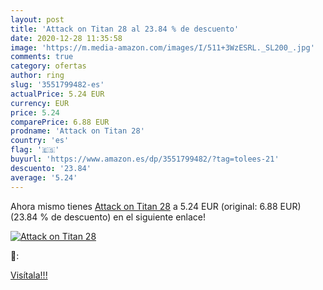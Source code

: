 ```yaml
---
layout: post
title: 'Attack on Titan 28 al 23.84 % de descuento'
date: 2020-12-28 11:35:58
image: 'https://m.media-amazon.com/images/I/511+3WzESRL._SL200_.jpg'
comments: true
category: ofertas
author: ring
slug: '3551799482-es'
actualPrice: 5.24 EUR
currency: EUR
price: 5.24
comparePrice: 6.88 EUR
prodname: 'Attack on Titan 28'
country: 'es'
flag: '🇪🇸'
buyurl: 'https://www.amazon.es/dp/3551799482/?tag=tolees-21'
descuento: '23.84'
average: '5.24'
---
```


Ahora mismo tienes [Attack on Titan 28](https://www.amazon.es/dp/3551799482/?tag=tolees-21) a 5.24 EUR (original: 6.88 EUR) (23.84 %  de descuento) en el siguiente enlace!

[![Attack on Titan 28](https://m.media-amazon.com/images/I/511+3WzESRL._SL200_.jpg)](https://www.amazon.es/dp/3551799482/?tag=tolees-21)

🔎:


[Visítala!!!](https://www.amazon.es/dp/3551799482/?tag=tolees-21)
